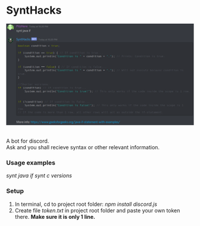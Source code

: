 # SyntHacks
<p align="center">
	<img src="readme.png"></p><br />
A bot for discord.<br />
Ask and you shall recieve syntax or other relevant information.

### Usage examples
*synt java if*
*synt c versions*

### Setup
  1. In terminal, cd to project root folder: *npm install discord.js*<br />
  2. Create file *token.txt* in project root folder and paste your own token there. <b>Make sure it is only 1 line.</b>
